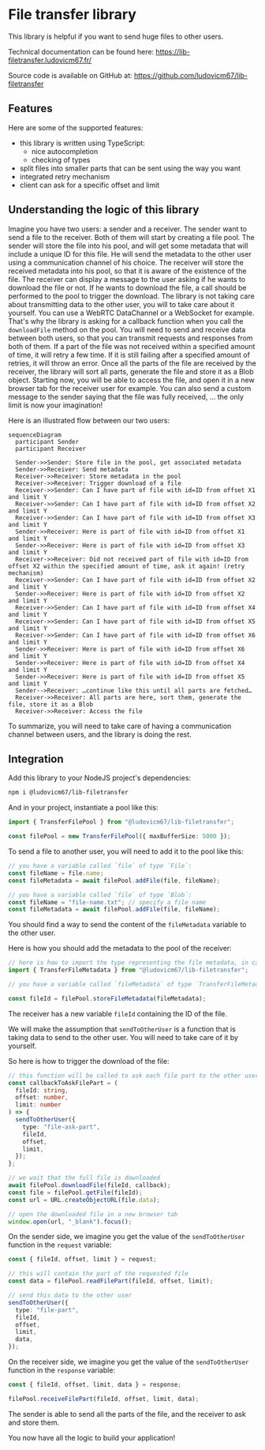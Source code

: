 # File transfer library

This library is helpful if you want to send huge files to other users.

Technical documentation can be found here: https://lib-filetransfer.ludovicm67.fr/

Source code is available on GitHub at: https://github.com/ludovicm67/lib-filetransfer

## Features

Here are some of the supported features:

- this library is written using TypeScript:
  - nice autocompletion
  - checking of types
- split files into smaller parts that can be sent using the way you want
- integrated retry mechanism
- client can ask for a specific offset and limit

## Understanding the logic of this library

Imagine you have two users: a sender and a receiver.
The sender want to send a file to the receiver.
Both of them will start by creating a file pool.
The sender will store the file into his pool, and will get some metadata that will include a unique ID for this file.
He will send the metadata to the other user using a communication channel of his choice.
The receiver will store the received metadata into his pool, so that it is aware of the existence of the file.
The receiver can display a message to the user asking if he wants to download the file or not.
If he wants to download the file, a call should be performed to the pool to trigger the download.
The library is not taking care about transmitting data to the other user, you will to take care about it yourself.
You can use a WebRTC DataChannel or a WebSocket for example.
That's why the library is asking for a callback function when you call the `downloadFile` method on the pool.
You will need to send and receive data between both users, so that you can transmit requests and responses from both of them.
If a part of the file was not received within a specified amount of time, it will retry a few time.
If it is still failing after a specified amount of retries, it will throw an error.
Once all the parts of the file are received by the receiver, the library will sort all parts, generate the file and store it as a Blob object.
Starting now, you will be able to access the file, and open it in a new browser tab for the receiver user for example.
You can also send a custom message to the sender saying that the file was fully received, … the only limit is now your imagination!

Here is an illustrated flow between our two users:

```mermaid
sequenceDiagram
  participant Sender
  participant Receiver

  Sender->>Sender: Store file in the pool, get associated metadata
  Sender->>Receiver: Send metadata
  Receiver->>Receiver: Store metadata in the pool
  Receiver->>Receiver: Trigger download of a file
  Receiver->>Sender: Can I have part of file with id=ID from offset X1 and limit Y
  Receiver->>Sender: Can I have part of file with id=ID from offset X2 and limit Y
  Receiver->>Sender: Can I have part of file with id=ID from offset X3 and limit Y
  Sender->>Receiver: Here is part of file with id=ID from offset X1 and limit Y
  Sender->>Receiver: Here is part of file with id=ID from offset X3 and limit Y
  Receiver->>Receiver: Did not received part of file with id=ID from offset X2 within the specified amount of time, ask it again! (retry mechanism)
  Receiver->>Sender: Can I have part of file with id=ID from offset X2 and limit Y
  Sender->>Receiver: Here is part of file with id=ID from offset X2 and limit Y
  Receiver->>Sender: Can I have part of file with id=ID from offset X4 and limit Y
  Receiver->>Sender: Can I have part of file with id=ID from offset X5 and limit Y
  Receiver->>Sender: Can I have part of file with id=ID from offset X6 and limit Y
  Sender->>Receiver: Here is part of file with id=ID from offset X6 and limit Y
  Sender->>Receiver: Here is part of file with id=ID from offset X4 and limit Y
  Sender->>Receiver: Here is part of file with id=ID from offset X5 and limit Y
  Sender-->Receiver: …continue like this until all parts are fetched…
  Receiver->>Receiver: All parts are here, sort them, generate the file, store it as a Blob
  Receiver->>Receiver: Access the file
```

To summarize, you will need to take care of having a communication channel between users, and the library is doing the rest.

## Integration

Add this library to your NodeJS project's dependencies:

```sh
npm i @ludovicm67/lib-filetransfer
```

And in your project, instantiate a pool like this:

```ts
import { TransferFilePool } from "@ludovicm67/lib-filetransfer";

const filePool = new TransferFilePool({ maxBufferSize: 5000 });
```

To send a file to another user, you will need to add it to the pool like this:

```ts
// you have a variable called `file` of type `File`:
const fileName = file.name;
const fileMetadata = await filePool.addFile(file, fileName);

// you have a variable called `file` of type `Blob`:
const fileName = "file-name.txt"; // specify a file name
const fileMetadata = await filePool.addFile(file, fileName);
```

You should find a way to send the content of the `fileMetadata` variable to the other user.

Here is how you should add the metadata to the pool of the receiver:

```ts
// here is how to import the type representing the file metadata, in case you need it:
import { TransferFileMetadata } from "@ludovicm67/lib-filetransfer";

// you have a variable called `fileMetadata` of type `TransferFileMetadata` containing the metadata received from the sender

const fileId = filePool.storeFileMetadata(fileMetadata);
```

The receiver has a new variable `fileId` containing the ID of the file.

We will make the assumption that `sendToOtherUser` is a function that is taking data to send to the other user.
You will need to take care of it by yourself.

So here is how to trigger the download of the file:

```ts
// this function will be called to ask each file part to the other user
const callbackToAskFilePart = (
  fileId: string,
  offset: number,
  limit: number
) => {
  sendToOtherUser({
    type: "file-ask-part",
    fileId,
    offset,
    limit,
  });
};

// we wait that the full file is downloaded
await filePool.downloadFile(fileId, callback);
const file = filePool.getFile(fileId);
const url = URL.createObjectURL(file.data);

// open the downloaded file in a new browser tab
window.open(url, "_blank").focus();
```

On the sender side, we imagine you get the value of the `sendToOtherUser` function in the `request` variable:

```ts
const { fileId, offset, limit } = request;

// this will contain the part of the requested file
const data = filePool.readFilePart(fileId, offset, limit);

// send this data to the other user
sendToOtherUser({
  type: "file-part",
  fileId,
  offset,
  limit,
  data,
});
```

On the receiver side, we imagine you get the value of the `sendToOtherUser` function in the `response` variable:

```ts
const { fileId, offset, limit, data } = response;

filePool.receiveFilePart(fileId, offset, limit, data);
```

The sender is able to send all the parts of the file, and the receiver to ask and store them.

You now have all the logic to build your application!
